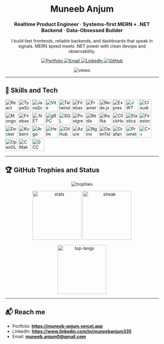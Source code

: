 <h1 align="center">Muneeb Anjum</h1>
<h3 align="center">Realtime Product Engineer · Systems-first MERN + .NET Backend · Data-Obsessed Builder</h3>

<p align="center">
  I build fast frontends, reliable backends, and dashboards that speak in signals. MERN speed meets .NET power with clean devops and observability.
</p>

<p align="center">
  <a href="https://muneeb-anjum.vercel.app" target="_blank">
    <img src="https://img.shields.io/badge/Portfolio-Live-111?style=for-the-badge&logo=vercel" alt="Portfolio" />
  </a>
  <a href="mailto:muneeb.anjum0@gmail.com" target="_blank">
    <img src="https://img.shields.io/badge/Email-muneeb.anjum0%40gmail.com-0a0?style=for-the-badge&logo=gmail" alt="Email" />
  </a>
  <a href="https://www.linkedin.com/in/muneebanjum335" target="_blank">
    <img src="https://img.shields.io/badge/LinkedIn-Connect-0a66c2?style=for-the-badge&logo=linkedin&logoColor=white" alt="LinkedIn" />
  </a>
  <a href="https://github.com/muneeb-anjum0" target="_blank">
    <img src="https://img.shields.io/badge/GitHub-Profile-24292f?style=for-the-badge&logo=github&logoColor=white" alt="GitHub" />
  </a>
</p>

<p align="center">
  <img src="https://komarev.com/ghpvc/?username=muneeb-anjum0&style=flat-square&label=Profile+Views" alt="views" />
</p>

---

## 🧩 Skills and Tech
<p align="left">

  <!-- Frontend -->
  <img src="https://cdn.jsdelivr.net/gh/devicons/devicon/icons/react/react-original.svg" height="40" title="React" alt="React" />
  <img src="https://cdn.jsdelivr.net/gh/devicons/devicon/icons/typescript/typescript-original.svg" height="40" title="TypeScript" alt="TypeScript" />
  <img src="https://cdn.jsdelivr.net/gh/devicons/devicon/icons/javascript/javascript-original.svg" height="40" title="JavaScript" alt="JavaScript" />
  <img src="https://cdn.jsdelivr.net/gh/devicons/devicon/icons/vite/vite-original.svg" height="40" title="Vite" alt="Vite" />
  <img src="https://cdn.jsdelivr.net/gh/devicons/devicon/icons/tailwindcss/tailwindcss-plain.svg" height="40" title="Tailwind CSS" alt="Tailwind CSS" />
  <img src="https://cdn.jsdelivr.net/gh/devicons/devicon/icons/firebase/firebase-plain.svg" height="40" title="Firebase (client SDK)" alt="Firebase" />
  <img src="https://cdn.simpleicons.org/framer/0055FF" height="40" title="Framer Motion" alt="Framer Motion" />

  <!-- Node.js and Express -->
  <img src="https://cdn.jsdelivr.net/gh/devicons/devicon/icons/nodejs/nodejs-original.svg" height="40" title="Node.js" alt="Node.js" />
  <img src="https://cdn.jsdelivr.net/gh/devicons/devicon/icons/express/express-original.svg" height="40" title="Express" alt="Express" />
  <img src="https://cdn.simpleicons.org/jsonwebtokens/000000" height="40" title="JWT" alt="JWT" />
  <img src="https://cdn.simpleicons.org/cloudinary/3448C5" height="40" title="Cloudinary" alt="Cloudinary" />
  <img src="https://cdn.jsdelivr.net/gh/devicons/devicon/icons/mongodb/mongodb-original.svg" height="40" title="MongoDB" alt="MongoDB" />
  <img src="https://cdn.jsdelivr.net/gh/devicons/devicon/icons/firebase/firebase-plain.svg" height="40" title="Firebase Admin SDK" alt="Firebase Admin" />

  <!-- .NET backend -->
  <img src="https://cdn.simpleicons.org/dotnet/512BD4" height="40" title=".NET 8" alt=".NET" />
  <img src="https://cdn.simpleicons.org/grpc/6DB33F" height="40" title="gRPC" alt="gRPC" />
  <img src="https://cdn.jsdelivr.net/gh/devicons/devicon/icons/microsoftsqlserver/microsoftsqlserver-plain.svg" height="40" title="SQL Server" alt="SQL Server" />
  <img src="https://cdn.jsdelivr.net/gh/devicons/devicon/icons/postgresql/postgresql-original.svg" height="40" title="PostgreSQL" alt="PostgreSQL" />
  <img src="https://cdn.jsdelivr.net/gh/devicons/devicon/icons/redis/redis-original.svg" height="40" title="Redis" alt="Redis" />
  <img src="https://cdn.jsdelivr.net/gh/devicons/devicon/icons/apachekafka/apachekafka-original.svg" height="40" title="Kafka" alt="Kafka" />

  <!-- Data and Search -->
  <img src="https://cdn.simpleicons.org/clickhouse/FFCC01" height="40" title="ClickHouse" alt="ClickHouse" />
  <img src="https://cdn.jsdelivr.net/gh/devicons/devicon/icons/elasticsearch/elasticsearch-original.svg" height="40" title="Elasticsearch" alt="Elasticsearch" />
  <img src="https://cdn.jsdelivr.net/gh/devicons/devicon/icons/firebase/firebase-plain.svg" height="40" title="Firestore" alt="Firestore" />

  <!-- Cloud · DevOps · Observability -->
  <img src="https://cdn.jsdelivr.net/gh/devicons/devicon/icons/docker/docker-original.svg" height="40" title="Docker" alt="Docker" />
  <img src="https://cdn.jsdelivr.net/gh/devicons/devicon/icons/kubernetes/kubernetes-plain.svg" height="40" title="Kubernetes" alt="Kubernetes" />
  <img src="https://cdn.simpleicons.org/argo/EF7B4D" height="40" title="Argo CD" alt="Argo CD" />
  <img src="https://cdn.simpleicons.org/helm/0F1689" height="40" title="Helm" alt="Helm" />
  <img src="https://cdn.simpleicons.org/githubactions/2088FF" height="40" title="GitHub Actions" alt="GitHub Actions" />
  <img src="https://cdn.simpleicons.org/microsoftazure/0078D4" height="40" title="Azure AKS · Key Vault · Front Door" alt="Azure" />
  <img src="https://cdn.jsdelivr.net/gh/devicons/devicon/icons/nginx/nginx-original.svg" height="40" title="Nginx" alt="Nginx" />
  <img src="https://cdn.simpleicons.org/opentelemetry/000000" height="40" title="OpenTelemetry" alt="OpenTelemetry" />
  <img src="https://cdn.simpleicons.org/grafana/F46800" height="40" title="Grafana" alt="Grafana" />
  <img src="https://cdn.simpleicons.org/prometheus/E6522C" height="40" title="Prometheus" alt="Prometheus" />

  <!-- C++ graphics stack -->
  <img src="https://cdn.simpleicons.org/cplusplus/00599C" height="40" title="C++" alt="C++" />
  <img src="https://cdn.simpleicons.org/opengl/5586A4" height="40" title="OpenGL" alt="OpenGL" />
  <img src="https://cdn.simpleicons.org/cmake/064F8C" height="40" title="CMake" alt="CMake" />
  <img src="https://cdn.simpleicons.org/gnu/000000" height="40" title="GCC g++" alt="GCC g++" />

</p>


---

## 🏆 GitHub Trophies and Status
<p align="center">
  <img src="https://github-profile-trophy.vercel.app/?username=muneeb-anjum0&theme=onedark&no-frame=true&no-bg=true&row=1&column=7" alt="trophies" />
</p>

<p align="center">
  <img height="160" src="https://github-readme-stats.vercel.app/api?username=muneeb-anjum0&show_icons=true&theme=tokyonight&include_all_commits=true&count_private=true" alt="stats" />
  <img height="160" src="https://github-readme-streak-stats.herokuapp.com/?user=muneeb-anjum0&theme=tokyonight" alt="streak" />
</p>

<p align="center">
  <img height="160" src="https://github-readme-stats.vercel.app/api/top-langs/?username=muneeb-anjum0&layout=compact&theme=tokyonight&langs_count=10" alt="top-langs" />
</p>

---

## 📬 Reach me
- Portfolio: **https://muneeb-anjum.vercel.app**
- LinkedIn: **https://www.linkedin.com/in/muneebanjum335**
- Email: **muneeb.anjum0@gmail.com**

